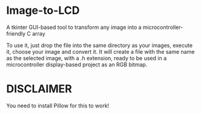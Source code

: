 # Image-to-LCD
A tkinter GUI-based tool to transform any image into a microcontroller-friendly C array

To use it, just drop the file into the same directory as your images, execute it, choose your image and convert it. It will create a file with the same name as the selected image, with a .h extension, ready to be used in a microcontroller display-based project as an RGB bitmap. 

# DISCLAIMER
You need to install Pillow for this to work!
